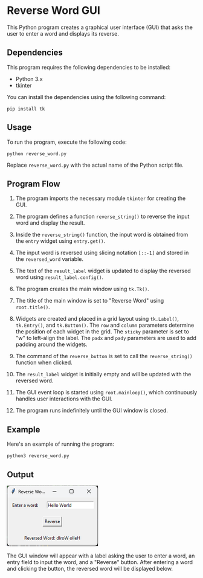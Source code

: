 # Reverse Word GUI

This Python program creates a graphical user interface (GUI) that asks the user to enter a word and displays its reverse.

## Dependencies

This program requires the following dependencies to be installed:

- Python 3.x
- tkinter

You can install the dependencies using the following command:

```shell
pip install tk
```

## Usage

To run the program, execute the following code:

```shell
python reverse_word.py
```

Replace `reverse_word.py` with the actual name of the Python script file.

## Program Flow

1. The program imports the necessary module `tkinter` for creating the GUI.

2. The program defines a function `reverse_string()` to reverse the input word and display the result.

3. Inside the `reverse_string()` function, the input word is obtained from the `entry` widget using `entry.get()`.

4. The input word is reversed using slicing notation `[::-1]` and stored in the `reversed_word` variable.

5. The text of the `result_label` widget is updated to display the reversed word using `result_label.config()`.

6. The program creates the main window using `tk.Tk()`.

7. The title of the main window is set to "Reverse Word" using `root.title()`.

8. Widgets are created and placed in a grid layout using `tk.Label()`, `tk.Entry()`, and `tk.Button()`. The `row` and `column` parameters determine the position of each widget in the grid. The `sticky` parameter is set to "w" to left-align the label. The `padx` and `pady` parameters are used to add padding around the widgets.

9. The command of the `reverse_button` is set to call the `reverse_string()` function when clicked.

10. The `result_label` widget is initially empty and will be updated with the reversed word.

11. The GUI event loop is started using `root.mainloop()`, which continuously handles user interactions with the GUI.

12. The program runs indefinitely until the GUI window is closed.

## Example

Here's an example of running the program:

```shell
python3 reverse_word.py
```

## Output

![Output Image](output.png)

The GUI window will appear with a label asking the user to enter a word, an entry field to input the word, and a "Reverse" button. After entering a word and clicking the button, the reversed word will be displayed below.